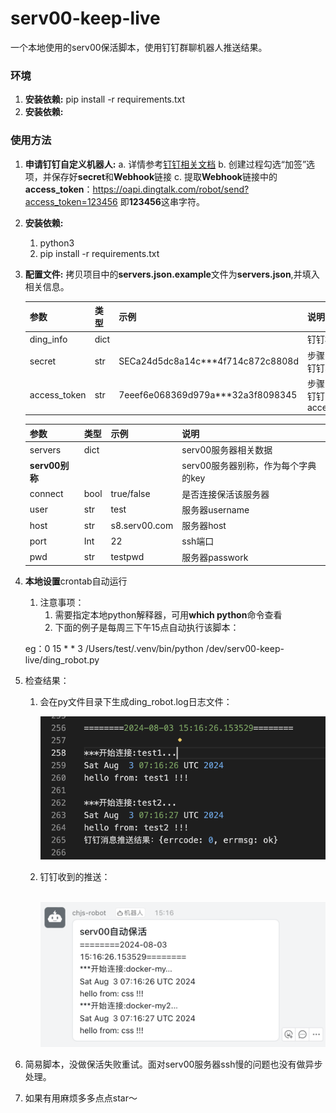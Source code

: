# serv00-keep-live
一个本地使用的serv00保活脚本，使用钉钉群聊机器人推送结果。

### 环境
1.  **安装依赖:** pip install -r requirements.txt
2.  **安装依赖:**


### 使用方法
1.  **申请钉钉自定义机器人:**
    a.  详情参考[钉钉相关文档](https://open.dingtalk.com/document/robots/custom-robot-access)
    b.  创建过程勾选“加签”选项，并保存好**secret**和**Webhook**链接
    c.  提取**Webhook**链接中的**access_token**：https://oapi.dingtalk.com/robot/send?access_token=123456    即**123456**这串字符。

2.  **安装依赖:**

    1.  python3
    2.  pip install -r requirements.txt

3.  **配置文件:** 拷贝项目中的**servers.json.example**文件为**servers.json**,并填入相关信息。

    | 参数 | 类型 | 示例 | 说明 |
    |-------|-------|-------|:------|
    | ding_info | dict |  | 钉钉相关数据 |
    | secret | str | SECa24d5dc8a14c***4f714c872c8808d | 步骤1获取的钉钉secret |
    | access_token | str | 7eeef6e068369d979a***32a3f8098345 | 步骤1获取的钉钉access_token |

    | 参数           | 类型 | 示例          | 说明                                |
    | -------------- | ---- | ------------- | ----------------------------------- |
    | servers        | dict |               | serv00服务器相关数据                |
    | **serv00别称** |      |               | serv00服务器别称，作为每个字典的key |
    | connect        | bool | true/false    | 是否连接保活该服务器                |
    | user           | str  | test          | 服务器username                      |
    | host           | str  | s8.serv00.com | 服务器host                          |
    | port           | Int  | 22            | ssh端口                             |
    | pwd            | str  | testpwd       | 服务器passwork                      |



4.  **本地设置**crontab自动运行

    1.  注意事项：
        1.  需要指定本地python解释器，可用**which python**命令查看
        2.  下面的例子是每周三下午15点自动执行该脚本：

    eg：0 15 * * 3  /Users/test/.venv/bin/python /dev/serv00-keep-live/ding_robot.py

5.  检查结果：

    1. 会在py文件目录下生成ding_robot.log日志文件：

       ![image-20240803231336491](images/image-20240803231336491.png)

    2. 钉钉收到的推送：

       ​	![image-20240803231422569](images/image-20240803231422569.png)

6.  简易脚本，没做保活失败重试。面对serv00服务器ssh慢的问题也没有做异步处理。

7.  如果有用麻烦多多点点star～
